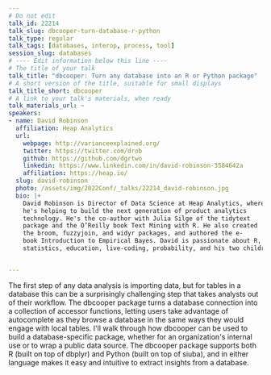 ```yaml
---
# Do not edit
talk_id: 22214
talk_slug: dbcooper-turn-database-r-python
talk_type: regular
talk_tags: [databases, interop, process, tool]
session_slug: databases
# ---- Edit information below this line ----
# The title of your talk
talk_title: "dbcooper: Turn any database into an R or Python package"
# A short version of the title, suitable for small displays
talk_title_short: dbcooper
# A link to your talk's materials, when ready
talk_materials_url: ~
speakers:
- name: David Robinson
  affiliation: Heap Analytics
  url:
    webpage: http://varianceexplained.org/
    twitter: https://twitter.com/drob
    github: https://github.com/dgrtwo
    linkedin: https://www.linkedin.com/in/david-robinson-3584642a
    affiliation: https://heap.io/
  slug: david-robinson
  photo: /assets/img/2022Conf/_talks/22214_david-robinson.jpg
  bio: |+
    David Robinson is Director of Data Science at Heap Analytics, where
    he's helping to build the next generation of product analytics
    technology. He's the co-author with Julia Silge of the tidytext
    package and the O’Reilly book Text Mining with R. He also created
    the broom, fuzzyjoin, and widyr packages, and authored the e-
    book Introduction to Empirical Bayes. David is passionate about R,
    statistics, education, live-coding, probability, and his two children.


---
```


<!-- ABSTRACT ----
Please write abstract below. You may use simple markdown (links, code style, bold, italics)
-->

The first step of any data analysis is importing data, but for tables in a
database this can be a surprisingly challenging step that takes analysts out
of their workflow. The dbcooper package turns a database connection into a
collection of accessor functions, letting users take advantage of autocomplete
as they browse a database in the same ways they would engage with local tables.
I'll walk through how dbcooper can be used to build a database-specific package,
whether for an organization's internal use or to wrap a public data source. The
dbcooper package supports both R (built on top of dbplyr) and Python (built on
top of siuba), and in either language makes it easy and intuitive to extract
insights from a database.
